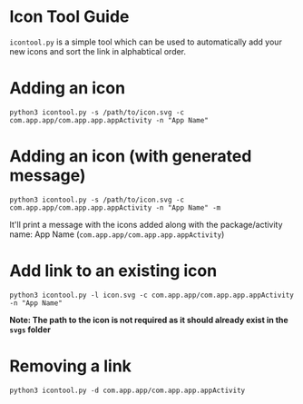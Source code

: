 # Icon Tool Guide
`icontool.py` is a simple tool which can be used to automatically add your new icons and sort the link in alphabtical order.

# Adding an icon
```python3 icontool.py -s /path/to/icon.svg -c com.app.app/com.app.app.appActivity -n "App Name"```

# Adding an icon (with generated message)
```python3 icontool.py -s /path/to/icon.svg -c com.app.app/com.app.app.appActivity -n "App Name" -m ```

It'll print a message with the icons added along with the package/activity name:
App Name (`com.app.app/com.app.app.appActivity`)

# Add link to an existing icon
```python3 icontool.py -l icon.svg -c com.app.app/com.app.app.appActivity -n "App Name"```

**Note: The path to the icon is not required as it should already exist in the `svgs` folder**

# Removing a link

```python3 icontool.py -d com.app.app/com.app.app.appActivity```